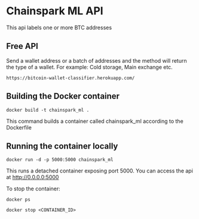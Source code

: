 # Chainspark ML API

This api labels one or more BTC addresses

## Free API
Send a wallet address or a batch of addresses and the method will return the type of a wallet. For example: Cold storage, Main exchange etc.
```
https://bitcoin-wallet-classifier.herokuapp.com/
```

## Building the Docker container 

```
docker build -t chainspark_ml .
```

This command builds a container called chainspark_ml according to the Dockerfile

## Running the container locally

```
docker run -d -p 5000:5000 chainspark_ml
```

This runs a detached container exposing port 5000. You can access the api at http://0.0.0.0:5000

To stop the container:

```
docker ps
```

```
docker stop <CONTAINER_ID>
```



